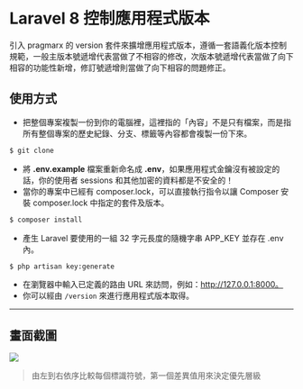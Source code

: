 # Laravel 8 控制應用程式版本

引入 pragmarx 的 version 套件來擴增應用程式版本，遵循一套語義化版本控制規範，一般主版本號遞增代表當做了不相容的修改，次版本號遞增代表當做了向下相容的功能性新增，修訂號遞增則當做了向下相容的問題修正。

## 使用方式
- 把整個專案複製一份到你的電腦裡，這裡指的「內容」不是只有檔案，而是指所有整個專案的歷史紀錄、分支、標籤等內容都會複製一份下來。
```sh
$ git clone
```
- 將 __.env.example__ 檔案重新命名成 __.env__，如果應用程式金鑰沒有被設定的話，你的使用者 sessions 和其他加密的資料都是不安全的！
- 當你的專案中已經有 composer.lock，可以直接執行指令以讓 Composer 安裝 composer.lock 中指定的套件及版本。
```sh
$ composer install
```
- 產生 Laravel 要使用的一組 32 字元長度的隨機字串 APP_KEY 並存在 .env 內。
```sh
$ php artisan key:generate
```
- 在瀏覽器中輸入已定義的路由 URL 來訪問，例如：http://127.0.0.1:8000。
- 你可以經由 `/version` 來進行應用程式版本取得。

----

## 畫面截圖
![](https://i.imgur.com/jcmmpXe.png)
> 由左到右依序比較每個標識符號，第一個差異值用來決定優先層級